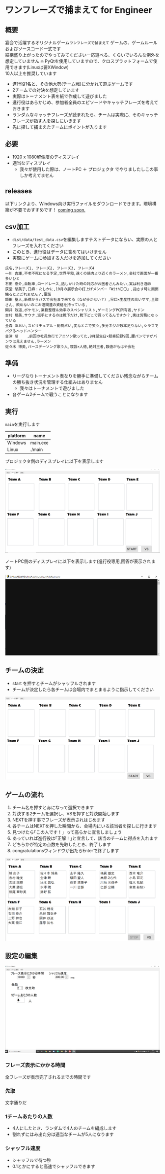 # ワンフレーズで捕まえて for Engineer


## 概要

宴会で活躍するオリジナルゲーム`ワンフレーズで捕まえて` ゲームの、ゲームルールおよびソースコード一式です  
結構盛り上がったのでやってみてください一応遊べる、くらいでいろんな例外を想定していません :fire:
PyQtを使用していますので、クロスプラットフォームで使用できます(Linuxは要XWindow)  
10人以上を推奨しています  
* 進行役1名と、その他大勢(チーム戦)に分かれて遊ぶゲームです  
* 2チームでの対決を想定しています
* 実際はトーナメント表を紙で作成して遊びました
* 進行役はあらかじめ、参加者全員のエピソードやキャッチフレーズを考えておきます  
* ランダムなキャッチフレーズが読まれたら、チームは実際に、そのキャッチフレーズが指す人を探しにいきます
* 先に探して捕まえたチームにポイントが入ります


## 必要
* 1920 x 1080解像度のディスプレイ
* 適当なディスプレイ
  - 我々が使用した際は、ノートPC ＋ プロジェクタ でやりましたしこの事しか考えてません

## releases

以下リンクより、Windows向け実行ファイルをダウンロードできます。環境構築が不要でおすすめです！
[coming soon.](https://google.com)

## csv加工
* `dist/data/test_data.csv`を編集しますテストデータにならい、実際の人とフレーズを入れてください
* このとき、進行役はデータに含めてはいけません
* 実際にゲームに参加する人だけを追加してください

```csv
氏名,フレーズ1, フレーズ2, フレーズ3, フレーズ4
一川 吉雄,不老不死になる予定,世界平和,遠くの焼肉より近くのラーメン,会社で画面が一番多いひと
右田 泰介,自転車,ロードレース,話しかけた時の対応がお医者さんみたい,実は利き酒師
荻堂 悠美子,口癖：たしかに,10月の展示会の打上げメンバー「With〇〇」,指さす時に画面触るとよごれません？,稟議
額田 聖人,新橋からバスで会社まで来てる（なぜ歩かない？）,早口×生産性の高いママ,旦那さん、飲めないのにお酒関連の資格を持っている,
関井 政道,ポケモン,業務整理＆効率のスペシャリスト,ゲーミングPC所有者,ヤドン
吉村 睦美,サウナ,派手にするのは靴下だけ,靴下どこで買ってるんですか？,実は労務になっている
金森 あおい,スピリチュアル・動物占い,変なとこで笑う,多分ネジが数本足りない,シラフでバグるヘッドハンター
金津 晴    ,前回の社員旅行でアニソン歌ってた,8月誕生日×懸垂記録9回,腰パンですがパンツは見えません,ラーメン
佐々木 博美,バースデーソング歌う人,寝袋×人徳,絶対王者,数値がもはや会社
```

## 準備

* リーグなりトーナメント表なりを勝手に準備してください残念ながらチームの勝ち抜き状況を管理する仕組みはありません
  - 我々はトーナメントで遊びました
* 各ゲーム2チームで戦うことになります

## 実行

`main`を実行します

| platform | name |
| ------- | ------ |
| Windows | main.exe |
| Linux | ./main |

プロジェクタ側のディスプレイに以下を表示します

![main](imgs/main.png)

ノートPC側のディスプレイに以下を表示します(進行役専用,回答が表示されます)

![sub](imgs/sub.png)

## チームの決定

* start を押すとチームがシャッフルされます
* チームが決定したら各チームは会場内でまとまるように指示してください

![shuffle](imgs/shuffle.gif)

## ゲームの流れ

1. チーム名を押すと赤になって選択できます
1. 対決する2チームを選択し、VSを押すと対決開始します
1. NEXTを押す事でフレーズが表示されはじめます
1. 各チームはNEXTを押した瞬間から、会場内にいる該当者を探しに行きます
1. 見つけたら｢この人です！」って高らかに宣言しましょう
1. あっていれば進行役は｢正解！｣と宣言して、該当のチームに得点を入れます
1. どちらかが特定の点数を先取したとき、終了します
1. congratulationsウィンドウが出たらEnterで終了します

![select_and_start](imgs/select_and_start.gif)




## 設定の編集

![settings](imgs/settings.png)

### フレーズ表示にかかる時間

全フレーズが表示完了されるまでの時間です

### 先取

文字通りだ

### 1チームあたりの人数

* 4人にしたとき、ランダムで4人のチームを編成します
* 割れずにはみ出た分は適当なチームが5人になります


### シャッフル速度

* シャッフルで待つ秒
* 0.1とかにすると高速でシャッフルできます
